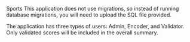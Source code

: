 Sports
This application does not use migrations, so instead of running database migrations, you will need to upload the SQL file provided.

The application has three types of users: Admin, Encoder, and Validator. Only validated scores will be included in the overall summary.

